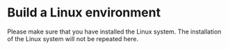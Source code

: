 # Build a Linux environment

Please make sure that you have installed the Linux system. The installation of the Linux system will not be repeated here.


